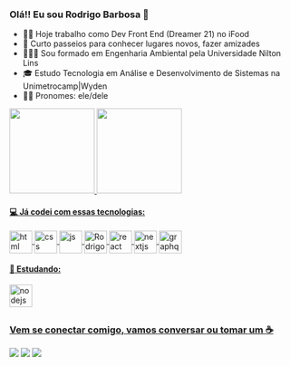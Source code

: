 ### Olá!! Eu sou Rodrigo Barbosa 👋

- 👨‍💻 Hoje trabalho como Dev Front End (Dreamer 21) no iFood
- 🧳 Curto passeios para conhecer lugares novos, fazer amizades
- 🧑🏽‍🔬 Sou formado em Engenharia Ambiental pela Universidade Nilton Lins
- 🎓 Estudo Tecnologia em Análise e Desenvolvimento de Sistemas na Unimetrocamp|Wyden
- 🤷🏻 Pronomes: ele/dele

<div>
  <a href="https://github.com/rodrigosbarboza">
  <img height="150em" src="https://github-readme-stats.vercel.app/api?username=rodrigosbarboza&show_icons=true&theme=dark&include_all_commits=true&count_private=true"/>
  <img height="150em" src="https://github-readme-stats.vercel.app/api/top-langs/?username=rodrigosbarboza&layout=compact&langs_count=16&theme=dark"/>
</div>
  
<div style="display: inline_block">
  
  #### 💻 Já codei com essas tecnologias:<br>
  <img align="center" alt="html"  heigth="30" width="40" src="https://cdn.jsdelivr.net/gh/devicons/devicon/icons/html5/html5-original.svg">
  <img align="center" alt="css"  heigth="30" width="40" src="https://cdn.jsdelivr.net/gh/devicons/devicon/icons/css3/css3-original.svg">
  <img align="center" alt="js"  heigth="30" width="40" src="https://cdn.jsdelivr.net/gh/devicons/devicon/icons/javascript/javascript-original.svg">
  <img align="center" alt="Rodrigo-java"  heigth="30" width="40" src="https://cdn.jsdelivr.net/gh/devicons/devicon/icons/java/java-original.svg">
  <img align="center" alt="react"  heigth="30" width="40" src="https://cdn.jsdelivr.net/gh/devicons/devicon/icons/react/react-original.svg">
  <img align="center" alt="nextjs"  heigth="30" width="40" src="https://cdn.jsdelivr.net/gh/devicons/devicon/icons/nextjs/nextjs-original.svg">
  <img align="center" alt="graphql"  heigth="30" width="40" src="https://cdn.jsdelivr.net/gh/devicons/devicon/icons/graphql/graphql-plain.svg">
  
  #### 🚀 Estudando:
  <img align="center" alt="nodejs"  heigth="30" width="40" src="https://cdn.jsdelivr.net/gh/devicons/devicon/icons/nodejs/nodejs-original.svg">
  
</div>
  
##
  
### Vem se conectar comigo, vamos conversar ou tomar um ☕

 <div>
   <a href="https://www.linkedin.com/in/rodrigos-barbosa/" target="_blank" ><img src="https://img.shields.io/badge/LinkedIn-0077B5?style=for-the-badge&logo=linkedin&logoColor=white" target="_blank"></a>
   <a href="https://www.instagram.com/heyrodrigos/" target="_blank" ><img src="https://img.shields.io/badge/Instagram-E4405F?style=for-the-badge&logo=instagram&logoColor=white" target="_blank"></a>
      <a href="https://twitter.com/heyrodrigos" target="_blank" ><img src="https://img.shields.io/badge/Twitter-1DA1F2?style=for-the-badge&logo=twitter&logoColor=white" target="_blank"></a>
 </div>
